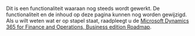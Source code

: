 Dit is een functionaliteit waaraan nog steeds wordt gewerkt. De functionaliteit en de inhoud op deze pagina kunnen nog worden gewijzigd. Als u wilt weten wat er op stapel staat, raadpleegt u de [Microsoft Dynamics 365 for Finance and Operations, Business edition Roadmap](https://go.microsoft.com/fwlink/?linkid=842139).
